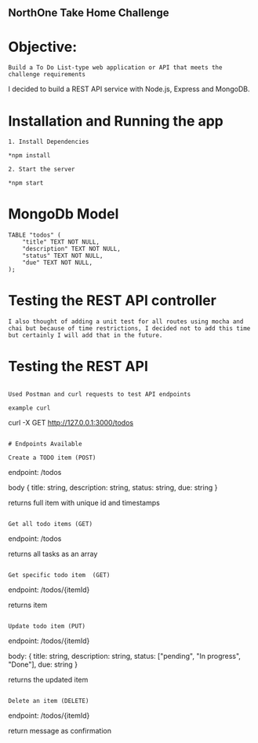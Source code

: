 ## NorthOne Take Home Challenge

# Objective:
```
Build a To Do List-type web application or API that meets the challenge requirements
```
I decided to build a REST API service with Node.js, Express and MongoDB.

# Installation and Running the app

```
1. Install Dependencies

*npm install

2. Start the server

*npm start

```

# MongoDb Model
```
TABLE "todos" (
    "title" TEXT NOT NULL,
    "description" TEXT NOT NULL,
    "status" TEXT NOT NULL,
    "due" TEXT NOT NULL,
);
```

# Testing the REST API controller
```
I also thought of adding a unit test for all routes using mocha and chai but because of time restrictions, I decided not to add this time but certainly I will add that in the future.

```

# Testing the REST API

```

Used Postman and curl requests to test API endpoints

example curl
```
curl -X GET http://127.0.0.1:3000/todos
```

# Endpoints Available

Create a TODO item (POST)

```
endpoint: /todos

body {
    title: string,
    description: string,
    status: string,
    due: string
}

returns full item with unique id and timestamps
```

Get all todo items (GET)

```
endpoint: /todos

returns all tasks as an array
```

Get specific todo item  (GET)

```
endpoint: /todos/{itemId}

returns item
```

Update todo item (PUT)

```
endpoint: /todos/{itemId}

body: {
    title: string,
    description: string,
    status: ["pending", "In progress", "Done"],
    due: string
}

returns the updated item
```

Delete an item (DELETE)

```
endpoint: /todos/{itemId}

return message as confirmation
```

